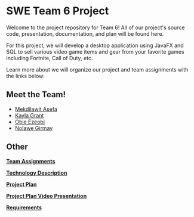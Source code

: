 # SWE Team 6 Project

Welcome to the project repository for Team 6! All of our project's source code, presentation, documentation, and plan will be found here. 

For this project, we will develop a desktop application using JavaFX and SQL to sell various video game items and gear from your favorite games including Fortnite, Call of Duty, etc.

Learn more about we will organize our project and team assignments with the links below:

## Meet the Team!

* [Mekdilawit Asefa](https://github.com/masefa11/swe3313Project/blob/main/Mekdilawit-Asefa-Resume.md)
* [Kayla Grant](https://github.com/masefa11/swe3313Project/blob/main/Kayla-Grant-Resume.md)
* [Obie Ezeobi](https://github.com/masefa11/swe3313Project/blob/main/Obie-Ezeobi-Resume.md)
* [Nolawe Girmay](https://github.com/masefa11/swe3313Project/blob/main/Nolawe-Girmay-Resume.md)

## Other 
**[Team Assignments](Project-Plan/Team-Assignments.md)**

**[Technology Description](https://github.com/masefa11/swe3313Project/blob/main/Project-Plan/Technology-Description.md)**

**[Project Plan](https://github.com/masefa11/swe3313Project/blob/main/Project-Plan/Project-Plan.md)**

**[Project Plan Video Presentation](https://github.com/masefa11/swe3313Project/blob/main/Video-Presentations/Project-Plan-Video.md)**

**[Requirements](https://github.com/masefa11/swe3313Project/blob/main/Requirements/Requirements-Introduction.md)**
